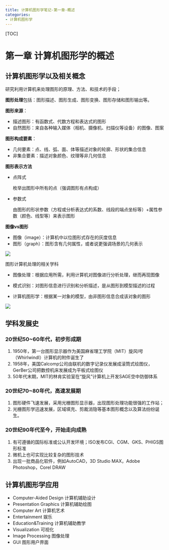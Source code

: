 ```yaml
---
title: 计算机图形学笔记-第一章-概述
categories: 
- 计算机图形学
---
```


[TOC]

<!-- more -->

# 第一章 计算机图形学的概述

## 计算机图形学以及相关概念

研究利用计算机来处理图形的原理、方法、和技术的手段；

**图形处理**包括：图形描述、图形生成、图形变换、图形存储和图形输出等。

**图形来源**：

- 描述图形：有函数式、代数方程和表达式的图形
- 自然图形：来自各种输入媒体（相机、摄像机、扫描仪等设备）的图像、图案

**图形构成要素**：

- 几何要素：点、线、弧、面、体等描述对象的轮廓、形状的集合信息
- 非集合要素：描述对象颜色、纹理等非几何信息

**图形表示方法**

- 点阵式

  枚举出图形中所有的点（强调图形有点构成）

- 参数式

  由图形的形状参数（方程或分析表达式的系数、线段的端点坐标等）+属性参数（颜色、线型等）来表示图形

**图像vs图形**

- 图像（image）：计算机中以位图形式存在的灰度信息
- 图形（graph）：图形含有几何属性，或者说更强调场景的几何表示

![](https://cdn.jsdelivr.net/gh/QYHcrossover/blog-imgbed/blogimg/20200218124156.png)

图形计算机处理的相关学科

- 图像处理：根据应用所需，利用计算机对图像进行分析处理，继而再现图像

- 模式识别：对图形信息进行识别和分析描述，是从图形到模型描述的过程
- 计算机图形学：根据某一对象的模型，由非图形信息合成该对象的图形

![](https://cdn.jsdelivr.net/gh/QYHcrossover/blog-imgbed/blogimg/20200218124111.png)

## 学科发展史

### 20世纪50~60年代，初步形成期
1. 1950年，第一台图形显示器作为美国麻省理工学院（MIT）旋风I号（WhirlwindI）计算机的附件诞生了
2. 1958年，美国Calcomp公司由联机的数字记录仪发展成滚筒式绘图仪，GerBer公司把数控机床发展成为平板式绘图仪
3. 50年代末期，MIT的林肯实验室在“旋风”计算机上开发SAGE空中防御体系

### 20世纪70~80年代，高速发展期
1. 图形硬件飞速发展，采用光栅图形显示器，出现图形处理功能很强的工作站；
2. 光栅图形学迅速发展，区域填充、剪裁消隐等基本图形概念以及算法纷纷诞生。

### 20世纪90年代至今，开始走向成熟
1. 有可遵循的国际标准或公认开发环境；ISO发布CGI、CGM、GKS、PHIGS图形标准
2. 微机上也可实现比较复杂的图形技术
3. 出现一批商品化软件，例如AutoCAD，3D Studio MAX，Adobe Photoshop，Corel DRAW

## 计算机图形学应用

- Computer-Aided Design 计算机辅助设计
- Presentation Graphics 计算机辅助绘图
- Computer Art 计算机艺术
- Entertainment 娱乐
- Education&Training 计算机辅助教学
- Visualization 可视化
- Image Processing 图像处理
- GUI 图形用户界面